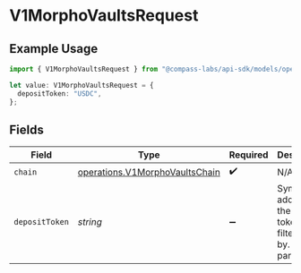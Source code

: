 # V1MorphoVaultsRequest

## Example Usage

```typescript
import { V1MorphoVaultsRequest } from "@compass-labs/api-sdk/models/operations";

let value: V1MorphoVaultsRequest = {
  depositToken: "USDC",
};
```

## Fields

| Field                                                                            | Type                                                                             | Required                                                                         | Description                                                                      | Example                                                                          |
| -------------------------------------------------------------------------------- | -------------------------------------------------------------------------------- | -------------------------------------------------------------------------------- | -------------------------------------------------------------------------------- | -------------------------------------------------------------------------------- |
| `chain`                                                                          | [operations.V1MorphoVaultsChain](../../models/operations/v1morphovaultschain.md) | :heavy_check_mark:                                                               | N/A                                                                              |                                                                                  |
| `depositToken`                                                                   | *string*                                                                         | :heavy_minus_sign:                                                               | Symbol or address of the deposit token to filter vaults by. Optional parameter.  | USDC                                                                             |